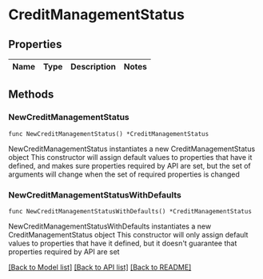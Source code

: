 # CreditManagementStatus

## Properties

Name | Type | Description | Notes
------------ | ------------- | ------------- | -------------

## Methods

### NewCreditManagementStatus

`func NewCreditManagementStatus() *CreditManagementStatus`

NewCreditManagementStatus instantiates a new CreditManagementStatus object
This constructor will assign default values to properties that have it defined,
and makes sure properties required by API are set, but the set of arguments
will change when the set of required properties is changed

### NewCreditManagementStatusWithDefaults

`func NewCreditManagementStatusWithDefaults() *CreditManagementStatus`

NewCreditManagementStatusWithDefaults instantiates a new CreditManagementStatus object
This constructor will only assign default values to properties that have it defined,
but it doesn't guarantee that properties required by API are set


[[Back to Model list]](../README.md#documentation-for-models) [[Back to API list]](../README.md#documentation-for-api-endpoints) [[Back to README]](../README.md)


